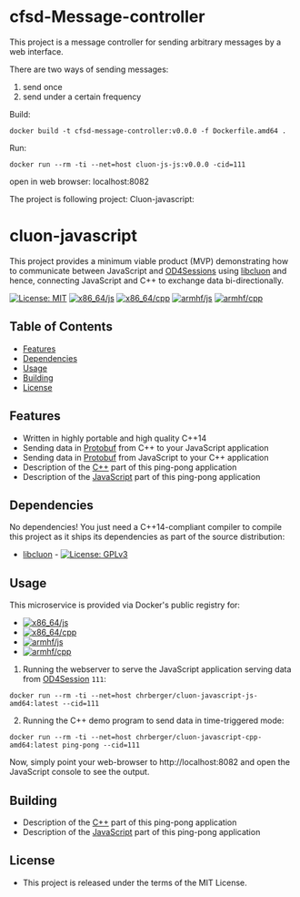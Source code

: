 # cfsd-Message-controller

This project is a message controller for sending arbitrary messages by a web interface.

There are two ways of sending messages:

1. send once
2. send under a certain frequency

Build:

```
docker build -t cfsd-message-controller:v0.0.0 -f Dockerfile.amd64 .
```

Run:

```
docker run --rm -ti --net=host cluon-js-js:v0.0.0 -cid=111
```

open in web browser: localhost:8082



The project is following project: Cluon-javascript:



# cluon-javascript

This project provides a minimum viable product (MVP) demonstrating how to communicate between JavaScript and [OD4Sessions](https://github.com/chalmers-revere/opendlv) using [libcluon](https://github.com/chrberger/libcluon) and hence, connecting JavaScript and C++ to exchange data bi-directionally.

[![License: MIT](https://img.shields.io/badge/License-MIT-blue.svg)](https://opensource.org/licenses/MIT) [![x86_64/js](https://img.shields.io/badge/js-x86_64-blue.svg)](https://hub.docker.com/r/chrberger/cluon-javascript-js-amd64/tags/) [![x86_64/cpp](https://img.shields.io/badge/cpp-x86_64-blue.svg)](https://hub.docker.com/r/chrberger/cluon-javascript-cpp-amd64/tags/) [![armhf/js](https://img.shields.io/badge/js-armhf-blue.svg)](https://hub.docker.com/r/chrberger/cluon-javascript-js-armhf/tags/) [![armhf/cpp](https://img.shields.io/badge/cpp-armhf-blue.svg)](https://hub.docker.com/r/chrberger/cluon-javascript-cpp-armhf/tags/)

## Table of Contents
* [Features](#features)
* [Dependencies](#dependencies)
* [Usage](#usage)
* [Building](#building)
* [License](#license)

## Features
* Written in highly portable and high quality C++14
* Sending data in [Protobuf](https://developers.google.com/protocol-buffers/) from C++ to your JavaScript application
* Sending data in [Protobuf](https://developers.google.com/protocol-buffers/) from JavaScript to your C++ application
* Description of the [C++](https://github.com/chrberger/cluon-javascript/blob/master/cpp/README.md) part of this ping-pong application
* Description of the [JavaScript](https://github.com/chrberger/cluon-javascript/blob/master/js/README.md) part of this ping-pong application

## Dependencies
No dependencies! You just need a C++14-compliant compiler to compile this
project as it ships its dependencies as part of the source distribution:

* [libcluon](https://github.com/chrberger/libcluon) - [![License: GPLv3](https://img.shields.io/badge/license-GPL--3-blue.svg
)](https://www.gnu.org/licenses/gpl-3.0.txt)

## Usage
This microservice is provided via Docker's public registry for:
* [![x86_64/js](https://img.shields.io/badge/js-x86_64-blue.svg)](https://hub.docker.com/r/chrberger/cluon-javascript-js-amd64/tags/)
* [![x86_64/cpp](https://img.shields.io/badge/cpp-x86_64-blue.svg)](https://hub.docker.com/r/chrberger/cluon-javascript-cpp-amd64/tags/)
* [![armhf/js](https://img.shields.io/badge/js-armhf-blue.svg)](https://hub.docker.com/r/chrberger/cluon-javascript-js-armhf/tags/)
* [![armhf/cpp](https://img.shields.io/badge/cpp-armhf-blue.svg)](https://hub.docker.com/r/chrberger/cluon-javascript-cpp-armhf/tags/)

1. Running the webserver to serve the JavaScript application serving data from [OD4Session](https://github.com/chalmers-revere/opendlv) `111`:
```
docker run --rm -ti --net=host chrberger/cluon-javascript-js-amd64:latest --cid=111
```

2. Running the C++ demo program to send data in time-triggered mode:
```
docker run --rm -ti --net=host chrberger/cluon-javascript-cpp-amd64:latest ping-pong --cid=111
```

Now, simply point your web-browser to http://localhost:8082 and open the JavaScript console to see the output.

## Building
* Description of the [C++](https://github.com/chrberger/cluon-javascript/blob/master/cpp/README.md) part of this ping-pong application
* Description of the [JavaScript](https://github.com/chrberger/cluon-javascript/blob/master/js/README.md) part of this ping-pong application

## License

* This project is released under the terms of the MIT License.
